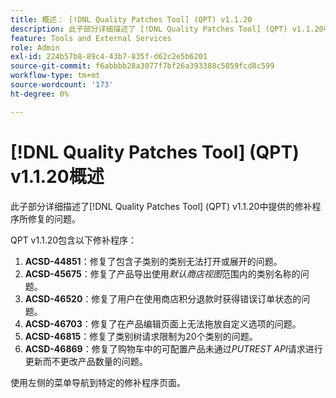 ```yaml
---
title: 概述： [!DNL Quality Patches Tool] (QPT) v1.1.20
description: 此子部分详细描述了 [!DNL Quality Patches Tool] (QPT) v1.1.20中提供的修补程序所修复的问题。
feature: Tools and External Services
role: Admin
exl-id: 224b57b8-89c4-43b7-835f-d62c2e5b6201
source-git-commit: f6abbbb28a3077f7bf26a393388c5059fcd8c599
workflow-type: tm+mt
source-wordcount: '173'
ht-degree: 0%

---
```


# [!DNL Quality Patches Tool] (QPT) v1.1.20概述

此子部分详细描述了[!DNL Quality Patches Tool] (QPT) v1.1.20中提供的修补程序所修复的问题。

QPT v1.1.20包含以下修补程序：

1. **ACSD-44851**：修复了包含子类别的类别无法打开或展开的问题。
1. **ACSD-45675**：修复了产品导出使用&#x200B;*默认商店视图*&#x200B;范围内的类别名称的问题。
1. **ACSD-46520**：修复了用户在使用商店积分退款时获得错误订单状态的问题。
1. **ACSD-46703**：修复了在产品编辑页面上无法拖放自定义选项的问题。
1. **ACSD-46815**：修复了类别树请求限制为20个类别的问题。
1. **ACSD-46869**：修复了购物车中的可配置产品未通过&#x200B;*PUTREST API*&#x200B;请求进行更新而不更改产品数量的问题。

使用左侧的菜单导航到特定的修补程序页面。
